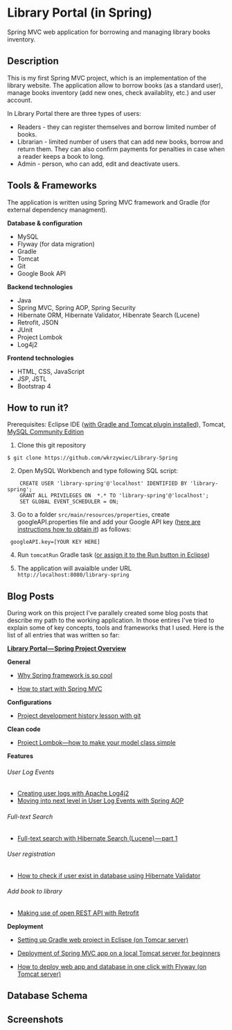 # Library Portal (in Spring)

Spring MVC web application for borrowing and managing library books inventory.

## Description

This is my first Spring MVC project, which is an implementation of the library website. The application allow to borrow books (as a standard user),
manage books inventory (add new ones, check availablity, etc.) and user account.

In Library Portal there are three types of users: 
 * Readers - they can register themselves and borrow limited number of books.
 * Librarian - limited number of users that can add new books, borrow and return them. They can also confirm payments for penalties in case when a reader keeps a book to long.
 * Admin - person, who can add, edit and deactivate users.

## Tools & Frameworks

The application is written using Spring MVC framework and Gradle (for external dependency managment).

**Database & configuration**
* MySQL
* Flyway (for data migration)
* Gradle
* Tomcat
* Git
* Google Book API

**Backend technologies**
* Java
* Spring MVC, Spring AOP, Spring Security
* Hibernate ORM, Hibernate Validator, Hibenrate Search (Lucene)
* Retrofit, JSON
* JUnit
* Project Lombok
* Log4j2

**Frontend technologies**
* HTML, CSS, JavaScript
* JSP, JSTL
* Bootstrap 4

## How to run it?

Prerequisites: Eclipse IDE ([with Gradle and Tomcat plugin installed](https://medium.com/@wkrzywiec/setting-up-gradle-spring-project-in-eclipse-on-tomcat-server-77d68454fd8d)), Tomcat, [MySQL Community Edition](https://www.mysql.com/products/community/)

1. Clone this git repository

` $ git clone https://github.com/wkrzywiec/Library-Spring `

2. Open MySQL Workbench and type following SQL script:

```
	CREATE USER 'library-spring'@'localhost' IDENTIFIED BY 'library-spring';
	GRANT ALL PRIVILEGES ON  *.* TO 'library-spring'@'localhost';
	SET GLOBAL EVENT_SCHEDULER = ON;
 ```
 
 3. Go to a folder `src/main/resources/properties`, create googleAPI.properties file and add your Google API key ([here are instructions how to obtain it](https://cloud.google.com/docs/authentication/api-keys)) as follows:
 
 `  googleAPI.key=[YOUR KEY HERE] `
 
 4. Run `tomcatRun` Gradle task ([or assign it to the Run button in Eclipse](https://medium.com/@wkrzywiec/setting-up-gradle-spring-project-in-eclipse-on-tomcat-server-77d68454fd8d#4986))
 
 5. The application will avaialble under URL `http://localhost:8080/library-spring`

## Blog Posts

During work on this project I've parallely created some blog posts that describe my path to the working application. In those entires I've tried to explain some of key concepts, tools and frameworks that I used. Here is the list of all entries that was written so far:

**[Library Portal — Spring Project Overview](https://medium.com/@wkrzywiec/library-portal-spring-project-overview-ddbf910dcb95)**

**General**
* [Why Spring framework is so cool](https://medium.com/@wkrzywiec/why-spring-framework-is-so-cool-8472ceabaab1)

* [How to start with Spring MVC](https://medium.com/@wkrzywiec/how-to-start-with-spring-mvc-309dec3c59fd)

**Configurations**

* [Project development history lesson with git](https://medium.com/@wkrzywiec/project-development-history-lesson-with-git-424b9940ad84)

**Clean code**

* [Project Lombok—how to make your model class simple](https://medium.com/@wkrzywiec/project-lombok-how-to-make-your-model-class-simple-ad71319c35d5)

**Features**
###### User Log Events

* [Creating user logs with Apache Log4j2](https://medium.com/@wkrzywiec/creating-user-logs-with-apache-log4j2-90bfeb8a0d3f)
* [Moving into next level in User Log Events with Spring AOP](https://medium.com/@wkrzywiec/moving-into-next-level-in-user-log-events-with-spring-aop-3b4435892f16)

###### Full-text Search

* [Full-text search with Hibernate Search (Lucene) — part 1](https://medium.com/@wkrzywiec/full-text-search-with-hibernate-search-lucene-part-1-e245b889aa8e)

###### User registration

* [How to check if user exist in database using Hibernate Validator](https://medium.com/@wkrzywiec/how-to-check-if-user-exist-in-database-using-hibernate-validator-eab110429a6)

###### Add book to library

* [Making use of open REST API with Retrofit](https://medium.com/@wkrzywiec/making-use-of-open-rest-api-with-retrofit-dac6094f0522)

**Deployment**

* [Setting up Gradle web project in Eclispe (on Tomcar server)](https://medium.com/@wkrzywiec/setting-up-gradle-spring-project-in-eclipse-on-tomcat-server-77d68454fd8d)

* [Deployment of Spring MVC app on a local Tomcat server for beginners](https://medium.com/@wkrzywiec/deployment-of-spring-mvc-app-on-a-local-tomcat-server-for-beginners-3dfff9161908)

* [How to deploy web app and database in one click with Flyway (on Tomcat server)](https://medium.com/@wkrzywiec/how-to-deploy-web-app-and-database-in-one-click-with-flyway-on-tomcat-server-26b580e09e38)


## Database Schema

## Screenshots



 
